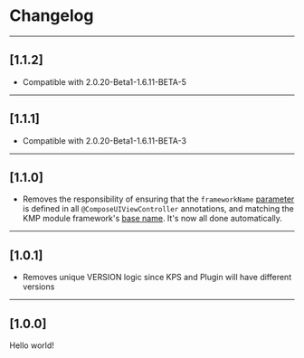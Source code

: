 # Changelog
---

## [1.1.2]

- Compatible with 2.0.20-Beta1-1.6.11-BETA-5

---

## [1.1.1]

- Compatible with 2.0.20-Beta1-1.6.11-BETA-3


---

## [1.1.0]

- Removes the responsibility of ensuring that the `frameworkName` [parameter](https://github.com/GuilhE/KMP-ComposeUIViewController/blob/c821f0945c8a9e18da869df9d45dd5e7da1bbb83/kmp-composeuiviewcontroller-annotations/src/commonMain/kotlin/com/github/guilhe/kmp/composeuiviewcontroller/Annotations.kt#L13) is defined in all `@ComposeUIViewController` annotations, and matching the KMP module framework's [base name](https://github.com/GuilhE/KMP-ComposeUIViewController/blob/c821f0945c8a9e18da869df9d45dd5e7da1bbb83/sample/shared/build.gradle.kts#L25). It's now all done automatically.

---

## [1.0.1]

- Removes unique VERSION logic since KPS and Plugin will have different versions

---

## [1.0.0]

Hello world!